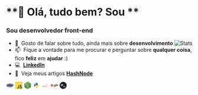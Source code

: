 # **:wave: Olá, tudo bem? Sou **
<h3 align="left">Sou desenvolvedor front-end</h3>

<a>
  <img src="https://github-readme-stats.vercel.app/api?username=daniel-miquiles&show_icons=true&theme=radical" alt="Stats" align="right" />
</a>

- :speech_balloon: &nbsp;Gosto de falar sobre tudo, ainda mais sobre **desenvolvimento**
- :mailbox: &nbsp;Fique a vontade para me procurar e perguntar sobre **qualquer coisa**, fico **feliz** em **ajudar** :)
- :computer: &nbsp;**[LinkedIn]**
- 📓 &nbsp;Veja meus artigos **[HashNode]**

[linkedin]: https://www.linkedin.com/in/gustamms "Gustavo Mendes LinkedIn"
[HashNode]: https://hashnode.com/@gustamms "HashNode"

<code><img height="20" src="https://raw.githubusercontent.com/github/explore/80688e429a7d4ef2fca1e82350fe8e3517d3494d/topics/php/php.png"></code>
<code><img height="20" src="https://raw.githubusercontent.com/github/explore/80688e429a7d4ef2fca1e82350fe8e3517d3494d/topics/javascript/javascript.png"></code>
<code><img height="20" src="https://raw.githubusercontent.com/github/explore/80688e429a7d4ef2fca1e82350fe8e3517d3494d/topics/nodejs/nodejs.png"></code>
<code><img height="20" src="https://raw.githubusercontent.com/github/explore/80688e429a7d4ef2fca1e82350fe8e3517d3494d/topics/python/python.png"></code>
<code><img height="20" src="https://raw.githubusercontent.com/github/explore/80688e429a7d4ef2fca1e82350fe8e3517d3494d/topics/mysql/mysql.png"></code>
<code><img height="20" src="https://raw.githubusercontent.com/github/explore/80688e429a7d4ef2fca1e82350fe8e3517d3494d/topics/git/git.png"></code>
<code><img height="20" src="https://raw.githubusercontent.com/github/explore/80688e429a7d4ef2fca1e82350fe8e3517d3494d/topics/terminal/terminal.png"></code>

<!--
**gustamms/gustamms** is a ✨ _special_ ✨ repository because its `README.md` (this file) appears on your GitHub profile.
Here are some ideas to get you started:
- 🔭 I’m currently working on ...
- 🌱 I’m currently learning ...
- 👯 I’m looking to collaborate on ...
- 🤔 I’m looking for help with ...
- 💬 Ask me about ...
- 📫 How to reach me: ...
- 😄 Pronouns: ...
- ⚡ Fun fact: ...
-->
